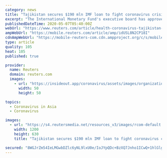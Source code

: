 ```yaml
---
category: news
title: "Tajikistan secures $190 mln IMF loan to fight coronavirus crisis"
excerpt: "The International Monetary Fund's executive board has approved a disbursement of $189.5 million for Tajikistan to help it \"meet urgent balance of payments and fiscal needs stemming from the COVID-19 pandemic\","
publishedDateTime: 2020-05-07T05:40:00Z
webUrl: "https://www.reuters.com/article/health-coronavirus-tajikistan-imf-idUSL8N2CP18I"
ampWebUrl: "https://mobile.reuters.com/article/amp/idUSL8N2CP18I"
cdnAmpWebUrl: "https://mobile-reuters-com.cdn.ampproject.org/c/s/mobile.reuters.com/article/amp/idUSL8N2CP18I"
type: article
quality: 105
heat: 105
published: true

provider:
  name: Reuters
  domain: reuters.com
  images:
    - url: "https://insideout.app/coronavirus/assets/images/organizations/reuters.com-50x50.jpg"
      width: 50
      height: 50

topics:
  - Coronavirus in Asia
  - Coronavirus

images:
  - url: "https://s4.reutersmedia.net/resources_v3/images/rcom-default.png"
    width: 1200
    height: 630
    title: "Tajikistan secures $190 mln IMF loan to fight coronavirus crisis"

secured: "8WGJrZm54IeLMGwbDZlc6yNL9lxU0e/IoJYpQDc+BzXQ7Jnho1ICwQ+1hlGlgAAb20VG/+0zWCKpFNpXinqqP0PQ6I+24Iw9xOw9vhVYiE6OgZ/Q2FCYWN+UIvqoP/VMuURlcVEofvtg3UvBkNiOLCiKpmqNSgs4yuWtep5oX+cwDQIEmc6olxbvbderyGI2kc6vW+kRYb5LDLG0osnK/VwzWiI3+P5JsvNY8/MLoMEus6l57FZZeFuXhpET6AS050EqFzhdrIj9WDyMqqbe0zuSyUFo5odBxXapsZsXUnPYheqpZajkyuh7JQCjFd/H;wOSdjFUVGF0FeMNAtHySFQ=="
---
```


